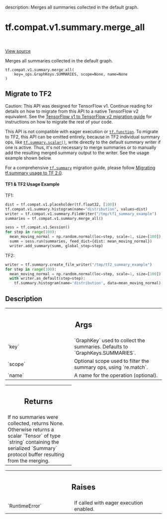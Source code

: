 description: Merges all summaries collected in the default graph.

<div itemscope itemtype="http://developers.google.com/ReferenceObject">
<meta itemprop="name" content="tf.compat.v1.summary.merge_all" />
<meta itemprop="path" content="Stable" />
</div>

# tf.compat.v1.summary.merge_all

<!-- Insert buttons and diff -->

<table class="tfo-notebook-buttons tfo-api nocontent" align="left">

</table>

<a target="_blank" class="external" href="/code/stable/tensorflow/python/summary/summary.py">View source</a>



Merges all summaries collected in the default graph.


<pre class="devsite-click-to-copy prettyprint lang-py tfo-signature-link">
<code>tf.compat.v1.summary.merge_all(
    key=_ops.GraphKeys.SUMMARIES, scope=None, name=None
)
</code></pre>





 <section><devsite-expandable expanded>
 <h2 class="showalways">Migrate to TF2</h2>

Caution: This API was designed for TensorFlow v1.
Continue reading for details on how to migrate from this API to a native
TensorFlow v2 equivalent. See the
[TensorFlow v1 to TensorFlow v2 migration guide](https://www.tensorflow.org/guide/migrate)
for instructions on how to migrate the rest of your code.

This API is not compatible with eager execution or <a href="../../../../tf/function.md"><code>tf.function</code></a>. To migrate
to TF2, this API can be omitted entirely, because in TF2 individual summary
ops, like <a href="../../../../tf/summary/scalar.md"><code>tf.summary.scalar()</code></a>, write directly to the default summary writer
if one is active. Thus, it's not necessary to merge summaries or to manually
add the resulting merged summary output to the writer. See the usage example
shown below.

For a comprehensive <a href="../../../../tf/summary.md"><code>tf.summary</code></a> migration guide, please follow
[Migrating tf.summary usage to
TF 2.0](https://www.tensorflow.org/tensorboard/migrate#in_tf_1x).

#### TF1 & TF2 Usage Example

TF1:

```python
dist = tf.compat.v1.placeholder(tf.float32, [100])
tf.compat.v1.summary.histogram(name="distribution", values=dist)
writer = tf.compat.v1.summary.FileWriter("/tmp/tf1_summary_example")
summaries = tf.compat.v1.summary.merge_all()

sess = tf.compat.v1.Session()
for step in range(100):
  mean_moving_normal = np.random.normal(loc=step, scale=1, size=[100])
  summ = sess.run(summaries, feed_dict={dist: mean_moving_normal})
  writer.add_summary(summ, global_step=step)
```

TF2:

```python
writer = tf.summary.create_file_writer("/tmp/tf2_summary_example")
for step in range(100):
  mean_moving_normal = np.random.normal(loc=step, scale=1, size=[100])
  with writer.as_default(step=step):
    tf.summary.histogram(name='distribution', data=mean_moving_normal)
```


 </aside></devsite-expandable></section>

<h2>Description</h2>

<!-- Placeholder for "Used in" -->


<!-- Tabular view -->
 <table class="responsive fixed orange">
<colgroup><col width="214px"><col></colgroup>
<tr><th colspan="2"><h2 class="add-link">Args</h2></th></tr>

<tr>
<td>
`key`<a id="key"></a>
</td>
<td>
`GraphKey` used to collect the summaries.  Defaults to
`GraphKeys.SUMMARIES`.
</td>
</tr><tr>
<td>
`scope`<a id="scope"></a>
</td>
<td>
Optional scope used to filter the summary ops, using `re.match`.
</td>
</tr><tr>
<td>
`name`<a id="name"></a>
</td>
<td>
A name for the operation (optional).
</td>
</tr>
</table>



<!-- Tabular view -->
 <table class="responsive fixed orange">
<colgroup><col width="214px"><col></colgroup>
<tr><th colspan="2"><h2 class="add-link">Returns</h2></th></tr>
<tr class="alt">
<td colspan="2">
If no summaries were collected, returns None.  Otherwise returns a scalar
`Tensor` of type `string` containing the serialized `Summary` protocol
buffer resulting from the merging.
</td>
</tr>

</table>



<!-- Tabular view -->
 <table class="responsive fixed orange">
<colgroup><col width="214px"><col></colgroup>
<tr><th colspan="2"><h2 class="add-link">Raises</h2></th></tr>

<tr>
<td>
`RuntimeError`<a id="RuntimeError"></a>
</td>
<td>
If called with eager execution enabled.
</td>
</tr>
</table>



